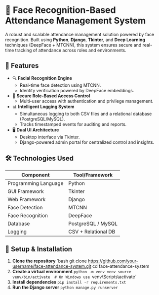 # 🧠 Face Recognition-Based Attendance Management System

A robust and scalable attendance management solution powered by face recognition. Built using **Python**, **Django**, **Tkinter**, and **Deep Learning** techniques (DeepFace + MTCNN), this system ensures secure and real-time tracking of attendance across roles and environments.

## 📌 Features

- 🔍 **Facial Recognition Engine**
  - Real-time face detection using MTCNN.
  - Identity verification powered by DeepFace embeddings.
- 🔐 **Secure Role-Based Access Control**
  - Multi-user access with authentication and privilege management.
- 📊 **Intelligent Logging System**
  - Simultaneous logging to both CSV files and a relational database (PostgreSQL/MySQL).
  - Tracks timestamped events for auditing and reports.
- 🖥️ **Dual UI Architecture**
  - Desktop interface via Tkinter.
  - Django-powered admin portal for centralized control and insights.

## 🛠️ Technologies Used

| Component            | Tool/Framework        |
|----------------------|-----------------------|
| Programming Language | Python                |
| GUI Framework        | Tkinter               |
| Web Framework        | Django                |
| Face Detection       | MTCNN                 |
| Face Recognition     | DeepFace              |
| Database             | PostgreSQL / MySQL    |
| Logging              | CSV + Relational DB   |

## 🚀 Setup & Installation

1. **Clone the repository**
   `bash
   git clone https://github.com/your-username/face-attendance-system.git
   cd face-attendance-system
2. **Create a virtual environment**
  `python -m venv venv
   source venv/bin/activate  # On Windows use `venv\Scripts\activate`
3. **Install dependencies**
`pip install -r requirements.txt`
4. **Run the Django server**
`python manage.py runserver`
